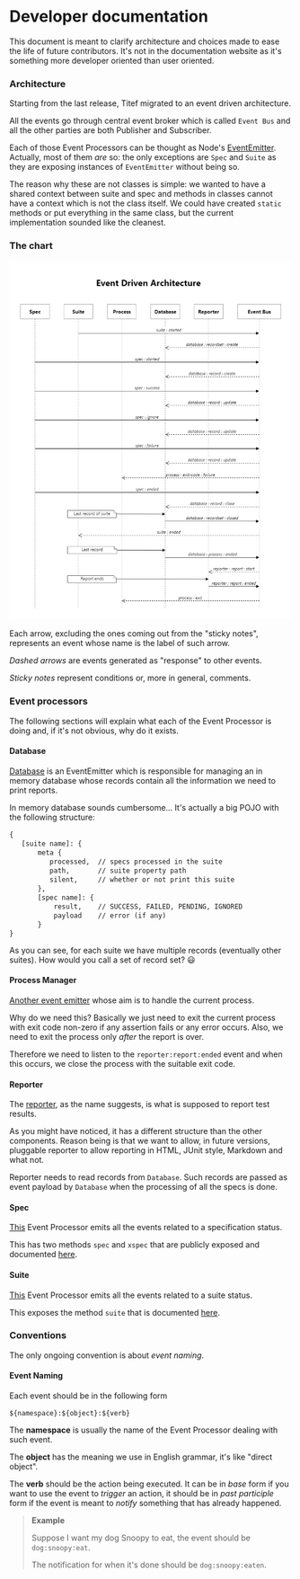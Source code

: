 # Developer documentation

This document is meant to clarify architecture and choices made to ease
the life of future contributors. It's not in the documentation website
as it's something more developer oriented than user oriented.

### Architecture

Starting from the last release, Titef migrated to an event driven
architecture.

All the events go through central event broker which is called `Event
Bus` and all the other parties are both Publisher and Subscriber.

Each of those Event Processors can be thought as Node's
[EventEmitter](https://nodejs.org/api/events.html#events_class_eventemitter).
Actually, most of them _are_ so: the only exceptions are `Spec` and 
`Suite` as they are exposing instances of `EventEmitter` without being 
so. 

The reason why these are not classes is simple: we wanted to have a 
shared context between suite and spec and methods in classes cannot have
a context which is not the class itself. We could have created `static` 
methods or put everything in the same class, but the current 
implementation sounded like the cleanest.

### The chart
![Event Driven Achitecture](../../assets/draw.io/arch.png)

Each arrow, excluding the ones coming out from the "sticky notes",
represents an event whose name is the label of such arrow.

_Dashed arrows_ are events generated as "response" to other events.

_Sticky notes_ represent conditions or, more in general, comments.

### Event processors

The following sections will explain what each of the Event Processor is
doing and, if it's not obvious, why do it exists.

#### Database

[Database](database.js) is an EventEmitter which is responsible for 
managing an in memory database whose records contain all the information 
we need to print reports.

In memory database sounds cumbersome... It's actually a big POJO with
the following structure:

```
{
   [suite name]: {
       meta {
          processed,  // specs processed in the suite
          path,       // suite property path
          silent,     // whether or not print this suite 
       },
       [spec name]: {
           result,    // SUCCESS, FAILED, PENDING, IGNORED
           payload    // error (if any)
       }
}
```

As you can see, for each suite we have multiple records (eventually 
other suites). How would you call a set of record set? :smiley:

#### Process Manager

[Another event emitter](process-manager.js) whose aim is to handle
the current process.

Why do we need this?
Basically we just need to exit the current process with exit code
non-zero if any assertion fails or any error occurs. Also, we need to
exit the process only _after_ the report is over.

Therefore we need to listen to the `reporter:report:ended` event and
when this occurs, we close the process with the suitable exit code.

#### Reporter

The [reporter](reporter), as the name suggests, is what is supposed 
to report test results.

As you might have noticed, it has a different structure than the other
components. Reason being is that we want to allow, in future versions,
pluggable reporter to allow reporting in HTML, JUnit style, Markdown and
what not.

Reporter needs to read records from `Database`. Such records are passed
as event payload by `Database` when the processing of all the specs is
done.

#### Spec

[This](spec.js) Event Processor emits all the events related to a 
specification status.

This has two methods `spec` and `xspec` that are publicly exposed and
documented [here](https://shikaan.github.io/titef).

#### Suite

[This](suite.js) Event Processor emits all the events related to a 
suite status.

This exposes the method `suite` that is documented
[here](https://shikaan.github.io/titef).

### Conventions

The only ongoing convention is about _event naming_.

#### Event Naming

Each event should be in the following form

```
${namespace}:${object}:${verb}
```

The **namespace** is usually the name of the Event Processor dealing
with such event.

The **object** has the meaning we use in English grammar, it's like
"direct object".

The **verb** should be the action being executed. It can be in *base*
form if you want to use the event to _trigger_ an action, it should be
in *past participle* form if the event is meant to _notify_ something
that has already happened.

> **Example**
>
> Suppose I want my dog Snoopy to eat, the event should be
> `dog:snoopy:eat`.
>
> The notification for when it's done should be `dog:snoopy:eaten`.
